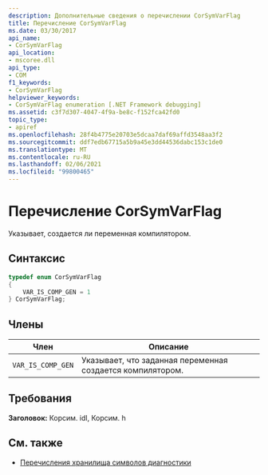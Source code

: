 ```yaml
---
description: Дополнительные сведения о перечислении CorSymVarFlag
title: Перечисление CorSymVarFlag
ms.date: 03/30/2017
api_name:
- CorSymVarFlag
api_location:
- mscoree.dll
api_type:
- COM
f1_keywords:
- CorSymVarFlag
helpviewer_keywords:
- CorSymVarFlag enumeration [.NET Framework debugging]
ms.assetid: c3f7d307-4047-4f9a-be8c-f152fca42fd0
topic_type:
- apiref
ms.openlocfilehash: 28f4b4775e20703e5dcaa7daf69affd3548aa3f2
ms.sourcegitcommit: ddf7edb67715a5b9a45e3dd44536dabc153c1de0
ms.translationtype: MT
ms.contentlocale: ru-RU
ms.lasthandoff: 02/06/2021
ms.locfileid: "99800465"
---
```

# <a name="corsymvarflag-enumeration"></a>Перечисление CorSymVarFlag

Указывает, создается ли переменная компилятором.  
  
## <a name="syntax"></a>Синтаксис  
  
```cpp  
typedef enum CorSymVarFlag
{  
    VAR_IS_COMP_GEN = 1  
} CorSymVarFlag;  
```  
  
## <a name="members"></a>Члены  
  
|Член|Описание|  
|------------|-----------------|  
|`VAR_IS_COMP_GEN`|Указывает, что заданная переменная создается компилятором.|  
  
## <a name="requirements"></a>Требования  

 **Заголовок:** Корсим. idl, Корсим. h  
  
## <a name="see-also"></a>См. также

- [Перечисления хранилища символов диагностики](diagnostics-symbol-store-enumerations.md)
